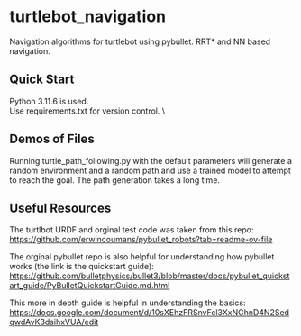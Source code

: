 # turtlebot_navigation
Navigation algorithms for turtlebot using pybullet. RRT* and NN based navigation.

## Quick Start
Python 3.11.6 is used. \
Use requirements.txt for version control. \

## Demos of Files
Running turtle_path_following.py with the default parameters will generate a random environment and a random path and use a trained model to attempt to reach the goal. The path generation takes a long time.

## Useful Resources
The turtlbot URDF and orginal test code was taken from this repo: https://github.com/erwincoumans/pybullet_robots?tab=readme-ov-file

The orginal pybullet repo is also helpful for understanding how pybullet works (the link is the quickstart guide): https://github.com/bulletphysics/bullet3/blob/master/docs/pybullet_quickstart_guide/PyBulletQuickstartGuide.md.html

This more in depth guide is helpful in understanding the basics: https://docs.google.com/document/d/10sXEhzFRSnvFcl3XxNGhnD4N2SedqwdAvK3dsihxVUA/edit